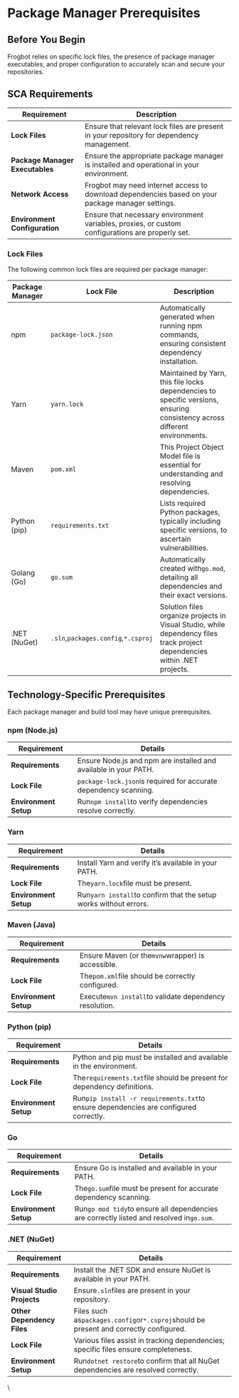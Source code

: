 # Package Manager Prerequisites

## Before You Begin

Frogbot relies on specific lock files, the presence of package manager executables, and proper configuration to accurately scan and secure your repositories.

## SCA Requirements

| **Requirement**                 | **Description**                                                                                   |
| ------------------------------- | ------------------------------------------------------------------------------------------------- |
| **Lock Files**                  | Ensure that relevant lock files are present in your repository for dependency management.         |
| **Package Manager Executables** | Ensure the appropriate package manager is installed and operational in your environment.          |
| **Network Access**              | Frogbot may need internet access to download dependencies based on your package manager settings. |
| **Environment Configuration**   | Ensure that necessary environment variables, proxies, or custom configurations are properly set.  |

### **Lock Files**

The following common lock files are required per package manager:

| **Package Manager** | **Lock File**                       | **Description**                                                                                                            |
| ------------------- | ----------------------------------- | -------------------------------------------------------------------------------------------------------------------------- |
| npm                 | `package-lock.json`                 | Automatically generated when running npm commands, ensuring consistent dependency installation.                            |
| Yarn                | `yarn.lock`                         | Maintained by Yarn, this file locks dependencies to specific versions, ensuring consistency across different environments. |
| Maven               | `pom.xml`                           | This Project Object Model file is essential for understanding and resolving dependencies.                                  |
| Python (pip)        | `requirements.txt`                  | Lists required Python packages, typically including specific versions, to ascertain vulnerabilities.                       |
| Golang (Go)         | `go.sum`                            | Automatically created with`go.mod`, detailing all dependencies and their exact versions.                                   |
| .NET (NuGet)        | `.sln`,`packages.config`,`*.csproj` | Solution files organize projects in Visual Studio, while dependency files track project dependencies within .NET projects. |

## Technology-Specific Prerequisites

Each package manager and build tool may have unique prerequisites.

### **npm (Node.js)**

| **Requirement**       | **Details**                                                      |
| --------------------- | ---------------------------------------------------------------- |
| **Requirements**      | Ensure Node.js and npm are installed and available in your PATH. |
| **Lock File**         | `package-lock.json`is required for accurate dependency scanning. |
| **Environment Setup** | Run`npm install`to verify dependencies resolve correctly.        |

### **Yarn**

| **Requirement**       | **Details**                                                      |
| --------------------- | ---------------------------------------------------------------- |
| **Requirements**      | Install Yarn and verify it’s available in your PATH.             |
| **Lock File**         | The`yarn.lock`file must be present.                              |
| **Environment Setup** | Run`yarn install`to confirm that the setup works without errors. |

### **Maven (Java)**

| **Requirement**       | **Details**                                            |
| --------------------- | ------------------------------------------------------ |
| **Requirements**      | Ensure Maven (or the`mvnw`wrapper) is accessible.      |
| **Lock File**         | The`pom.xml`file should be correctly configured.       |
| **Environment Setup** | Execute`mvn install`to validate dependency resolution. |

### **Python (pip)**

| **Requirement**       | **Details**                                                                          |
| --------------------- | ------------------------------------------------------------------------------------ |
| **Requirements**      | Python and pip must be installed and available in the environment.                   |
| **Lock File**         | The`requirements.txt`file should be present for dependency definitions.              |
| **Environment Setup** | Run`pip install -r requirements.txt`to ensure dependencies are configured correctly. |

### **Go**

| **Requirement**       | **Details**                                                                              |
| --------------------- | ---------------------------------------------------------------------------------------- |
| **Requirements**      | Ensure Go is installed and available in your PATH.                                       |
| **Lock File**         | The`go.sum`file must be present for accurate dependency scanning.                        |
| **Environment Setup** | Run`go mod tidy`to ensure all dependencies are correctly listed and resolved in`go.sum`. |

### **.NET (NuGet)**

| **Requirement**            | **Details**                                                                           |
| -------------------------- | ------------------------------------------------------------------------------------- |
| **Requirements**           | Install the .NET SDK and ensure NuGet is available in your PATH.                      |
| **Visual Studio Projects** | Ensure`.sln`files are present in your repository.                                     |
| **Other Dependency Files** | Files such as`packages.config`or`*.csproj`should be present and correctly configured. |
| **Lock File**              | Various files assist in tracking dependencies; specific files ensure completeness.    |
| **Environment Setup**      | Run`dotnet restore`to confirm that all NuGet dependencies are resolved correctly.     |

\

